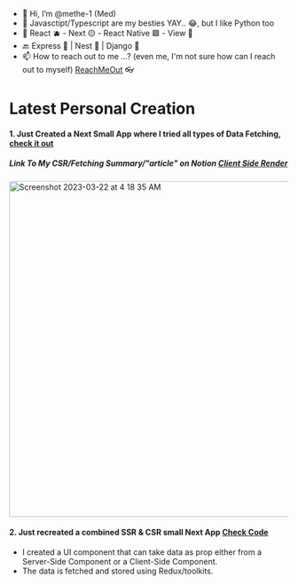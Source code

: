 - 👋 Hi, I’m @methe-1 (Med)
- 👀 Javasctipt/Typescript are my besties YAY.. 😂, but I like Python too
- 🌱 React 🫐 - Next 🟡 - React Native 🟪 - View 🐸
- 🔙 Express 🌲 | Nest 🧧 | Django 📗
- 📫 How to reach out to me ...? (even me, I'm not sure how can I reach out to myself) [ReachMeOut](https://methe-1.github.io/portfolio/) 👓

<!---
methe-1/methe-1 is a ✨ special ✨ repository because its `README.md` (this file) appears on your GitHub profile.
You can click the Preview link to take a look at your changes.
--->
# Latest Personal Creation

#### 1. Just Created a Next Small App where I tried all types of Data Fetching, [**check it out**](https://fifa-test-methe.vercel.app)
##### Link To My CSR/Fetching Summary/"article" on Notion [Client Side Render](https://locrian-haddock-df9.notion.site/How-To-CSR-Client-Side-Render-Fetch-2bc490d5b4a9482c9f70e9283e680d50)
[<img width="606" alt="Screenshot 2023-03-22 at 4 18 35 AM" src="https://user-images.githubusercontent.com/48709189/226793446-a95a874a-d58e-45b1-bf72-46dda47827bc.png">](https://fifa-test-methe.vercel.app)

#### 2. Just recreated a combined SSR & CSR small Next App [Check Code](https://github.com/methe-1/Next-Combine-SSR-With-SSG) 
- I created a UI component that can take data as prop either from a Server-Side Component or a Client-Side Component. 
- The data is fetched and stored using Redux/toolkits. 

